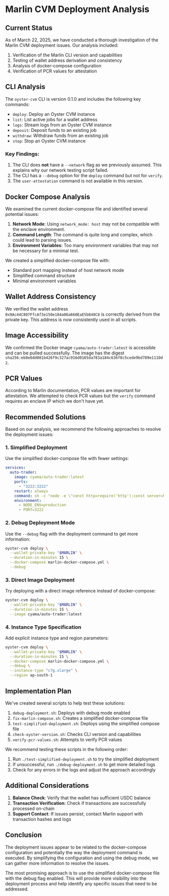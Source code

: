 # Marlin CVM Deployment Analysis

## Current Status

As of March 22, 2025, we have conducted a thorough investigation of the Marlin CVM deployment issues. Our analysis included:

1. Verification of the Marlin CLI version and capabilities
2. Testing of wallet address derivation and consistency
3. Analysis of docker-compose configuration
4. Verification of PCR values for attestation

## CLI Analysis

The `oyster-cvm` CLI is version 0.1.0 and includes the following key commands:

- `deploy`: Deploy an Oyster CVM instance
- `list`: List active jobs for a wallet address
- `logs`: Stream logs from an Oyster CVM instance
- `deposit`: Deposit funds to an existing job
- `withdraw`: Withdraw funds from an existing job
- `stop`: Stop an Oyster CVM instance

### Key Findings:

1. The CLI does **not** have a `--network` flag as we previously assumed. This explains why our network testing script failed.
2. The CLI has a `--debug` option for the `deploy` command but not for `verify`.
3. The `user-attestation` command is not available in this version.

## Docker Compose Analysis

We examined the current docker-compose file and identified several potential issues:

1. **Network Mode**: Using `network_mode: host` may not be compatible with the enclave environment.
2. **Command Length**: The command is quite long and complex, which could lead to parsing issues.
3. **Environment Variables**: Too many environment variables that may not be necessary for a minimal test.

We created a simplified docker-compose file with:
- Standard port mapping instead of host network mode
- Simplified command structure
- Minimal environment variables

## Wallet Address Consistency

We verified the wallet address `0x9Ac44C807FfcAf3e150e184a06a660EaE5b848C8` is correctly derived from the private key. This address is now consistently used in all scripts.

## Image Accessibility

We confirmed the Docker image `cyama/auto-trader:latest` is accessible and can be pulled successfully. The image has the digest `sha256:eb8e8dd081b426f9c327ac916d0165da783a184c636f8c5cede9bd789e1110d2`.

## PCR Values

According to Marlin documentation, PCR values are important for attestation. We attempted to check PCR values but the `verify` command requires an enclave IP which we don't have yet.

## Recommended Solutions

Based on our analysis, we recommend the following approaches to resolve the deployment issues:

### 1. Simplified Deployment

Use the simplified docker-compose file with fewer settings:
```yaml
services:
  auto-trader:
    image: cyama/auto-trader:latest
    ports:
      - "3222:3222"
    restart: always
    command: sh -c "node -e \"const http=require('http');const server=http.createServer((req,res)=>{res.writeHead(200);res.end('4g3n7 AutoTrader Running on CVM!');});server.listen(3222,'0.0.0.0',()=>console.log('Server running at http://0.0.0.0:3222/'));\""
    environment:
      - NODE_ENV=production
      - PORT=3222
```

### 2. Debug Deployment Mode

Use the `--debug` flag with the deployment command to get more information:
```bash
oyster-cvm deploy \
  --wallet-private-key "$MARLIN" \
  --duration-in-minutes 15 \
  --docker-compose marlin-docker-compose.yml \
  --debug
```

### 3. Direct Image Deployment

Try deploying with a direct image reference instead of docker-compose:
```bash
oyster-cvm deploy \
  --wallet-private-key "$MARLIN" \
  --duration-in-minutes 15 \
  --image cyama/auto-trader:latest
```

### 4. Instance Type Specification

Add explicit instance type and region parameters:
```bash
oyster-cvm deploy \
  --wallet-private-key "$MARLIN" \
  --duration-in-minutes 15 \
  --docker-compose marlin-docker-compose.yml \
  --debug \
  --instance-type "c7g.xlarge" \
  --region ap-south-1
```

## Implementation Plan

We've created several scripts to help test these solutions:

1. `debug-deployment.sh`: Deploys with debug mode enabled
2. `fix-marlin-compose.sh`: Creates a simplified docker-compose file
3. `test-simplified-deployment.sh`: Deploys using the simplified compose file
4. `check-oyster-version.sh`: Checks CLI version and capabilities
5. `verify-pcr-values.sh`: Attempts to verify PCR values

We recommend testing these scripts in the following order:

1. Run `./test-simplified-deployment.sh` to try the simplified deployment
2. If unsuccessful, run `./debug-deployment.sh` to get more detailed logs
3. Check for any errors in the logs and adjust the approach accordingly

## Additional Considerations

1. **Balance Check**: Verify that the wallet has sufficient USDC balance
2. **Transaction Verification**: Check if transactions are successfully processed on-chain
3. **Support Contact**: If issues persist, contact Marlin support with transaction hashes and logs

## Conclusion

The deployment issues appear to be related to the docker-compose configuration and potentially the way the deployment command is executed. By simplifying the configuration and using the debug mode, we can gather more information to resolve the issues.

The most promising approach is to use the simplified docker-compose file with the debug flag enabled. This will provide more visibility into the deployment process and help identify any specific issues that need to be addressed. 